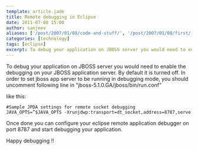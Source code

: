 ```yaml
---
template: article.jade
title: Remote debugging in Eclipse
date: 2011-07-08 15:00
author: sanjeev
aliases: ['/post/2007/01/08/code-and-stuff/', '/post/2007/01/08/first/', '/post/2008/01/08/first']
categories: [technology]
tags: [eclipse]
excerpt: To debug your application on JBOSS server you would need to enable the debugging on your JBOSS application server
---
```

To debug your application on JBOSS server you would need to enable the debugging on your JBOSS application server. By default it is turned off. In order to set jboss app server to be running in debugging mode, you should uncomment following line in "jboss-5.1.0.GA/jboss/bin/run.conf"

like this:

	#Sample JPDA settings for remote socket debugging
	JAVA_OPTS=”$JAVA_OPTS -Xrunjdwp:transport=dt_socket,address=8787,serve 

Once done you can configure your eclipse remote application debugger on port 8787 and start debugging your application.

Happy debugging !!
